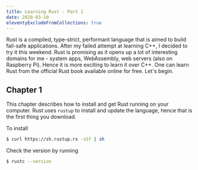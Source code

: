 ```yaml
---
title: Learning Rust - Part 1
date: 2020-03-10
eleventyExcludeFromCollections: true
---
```


Rust is a compiled, type-strict, performant language that is aimed to build fail-safe applications. After my failed attempt at learning C++, I decided to try it this weekend<!-- excerpt -->. Rust is promising as it opens up a lot of interesting domains for me - system apps, WebAssembly, web servers (also on Raspberry Pi). Hence it is more exciting to learn it over C++. One can learn Rust from the official Rust book available online for free. Let's begin.

## Chapter 1

This chapter describes how to install and get Rust running on your computer. Rust uses `rustup` to install and update the language, hence that is the first thing you download.

To install

```bash
$ curl https://sh.rustup.rs -sSf | sh
```

Check the version by running

```bash
$ rustc --version
```
